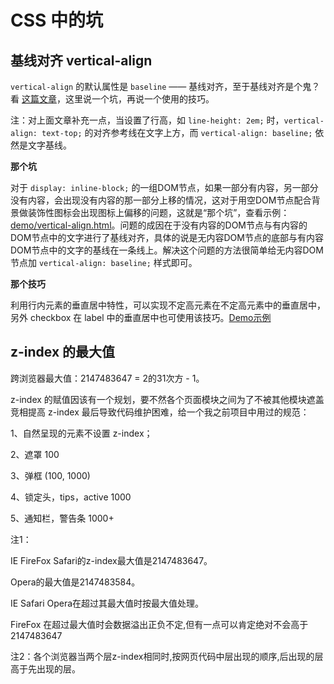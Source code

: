 # CSS 中的坑

## 基线对齐 vertical-align

`vertical-align` 的默认属性是 `baseline` —— 基线对齐，至于基线对齐是个鬼？看 [这篇文章](http://www.ddcat.net/blog/?p=233)，这里说一个坑，再说一个使用的技巧。

注：对上面文章补充一点，当设置了行高，如 `line-height: 2em;` 时，`vertical-align: text-top;` 的对齐参考线在文字上方，而 `vertical-align: baseline;` 依然是文字基线。

**那个坑**

对于 `display: inline-block;` 的一组DOM节点，如果一部分有内容，另一部分没有内容，会出现没有内容的那一部分上移的情况，这对于用空DOM节点配合背景做装饰性图标会出现图标上偏移的问题，这就是“那个坑”，查看示例：[demo/vertical-align.html](demo/vertical-align.html)。问题的成因在于没有内容的DOM节点与有内容的DOM节点中的文字进行了基线对齐，具体的说是无内容DOM节点的底部与有内容DOM节点中的文字的基线在一条线上。解决这个问题的方法很简单给无内容DOM节点加 `vertical-align: baseline;` 样式即可。

**那个技巧**

利用行内元素的垂直居中特性，可以实现不定高元素在不定高元素中的垂直居中，另外 checkbox 在 label 中的垂直居中也可使用该技巧。[Demo示例](demo/vertical-align.html) 

## z-index 的最大值

跨浏览器最大值：2147483647 = 2的31次方 - 1。

z-index 的赋值因该有一个规划，要不然各个页面模块之间为了不被其他模块遮盖竞相提高 z-index 最后导致代码维护困难，给一个我之前项目中用过的规范：

1、自然呈现的元素不设置 z-index；

2、遮罩 100

3、弹框 (100, 1000)

4、锁定头，tips，active 1000

5、通知栏，警告条 1000+

注1：

IE FireFox Safari的z-index最大值是2147483647。 

Opera的最大值是2147483584。 

IE Safari Opera在超过其最大值时按最大值处理。 

FireFox 在超过最大值时会数据溢出正负不定,但有一点可以肯定绝对不会高于2147483647

注2：各个浏览器当两个层z-index相同时,按网页代码中层出现的顺序,后出现的层高于先出现的层。

